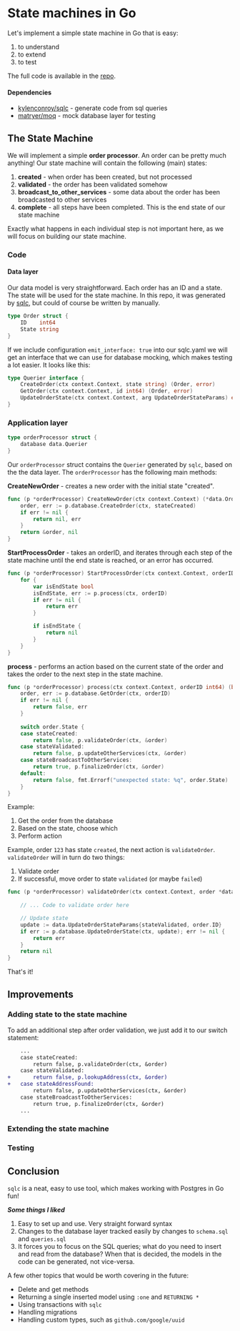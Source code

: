 # State machines in Go 

Let's implement a simple state machine in Go that is easy:
1. to understand
2. to extend
3. to test

The full code is available in the [repo](https://github.com/kyeett/sqlc-order-processor).

#### Dependencies
* [kylenconroy/sqlc](https://github.com/kyleconroy/sqlc) - generate code from sql queries
* [matryer/moq](https://https://github.com/matryer/moq) - mock database layer for testing

## The State Machine 
We will implement a simple **order processor**. An order can be pretty much anything!
Our state machine will contain the following (main) states:

1. **created** - when order has been created, but not processed
2. **validated** - the order has been validated somehow
3. **broadcast_to_other_services** - some data about the order has been broadcasted to other services
4. **complete** - all steps have been completed. This is the end state of our state machine

Exactly what happens in each individual step is not important here, as we will focus on building our state machine.

### Code

#### Data layer
Our data model is very straightforward. Each order has an ID and a state. The state will be used for the state machine.
In this repo, it was generated by [sqlc](https://github.com/kyleconroy/sqlc), but could of course be written by manually.
```go
type Order struct {
	ID    int64
	State string
}
```
If we include configuration `emit_interface: true` into our sqlc.yaml we will get an interface that we can use for database mocking, which makes testing a lot easier.
It looks like this:
```go
type Querier interface {
	CreateOrder(ctx context.Context, state string) (Order, error)
	GetOrder(ctx context.Context, id int64) (Order, error)
	UpdateOrderState(ctx context.Context, arg UpdateOrderStateParams) error
}
```

### Application layer

```go
type orderProcessor struct {
	database data.Querier
}
```

Our `orderProcessor` struct contains the `Querier` generated by `sqlc`, based on the the data layer. The `orderProcessor` has the following main methods:

**CreateNewOrder** - creates a new order with the initial state "created".
```go
func (p *orderProcessor) CreateNewOrder(ctx context.Context) (*data.Order, error) {
	order, err := p.database.CreateOrder(ctx, stateCreated)
	if err != nil {
		return nil, err
	}
	return &order, nil
}
```

**StartProcessOrder** - takes an orderID, and iterates through each step of the state machine until the end state is reached, or an error has occurred.
```go
func (p *orderProcessor) StartProcessOrder(ctx context.Context, orderID int64) error {
	for {
		var isEndState bool
		isEndState, err := p.process(ctx, orderID)
		if err != nil {
			return err
		}

		if isEndState {
			return nil
		}
	}
}
```

**process** - performs an action based on the current state of the order and takes the order to the next step in the state machine.
```go
func (p *orderProcessor) process(ctx context.Context, orderID int64) (bool, error) {
	order, err := p.database.GetOrder(ctx, orderID)
	if err != nil {
		return false, err
	}
	
	switch order.State {
	case stateCreated:  
		return false, p.validateOrder(ctx, &order)
	case stateValidated:
		return false, p.updateOtherServices(ctx, &order)
	case stateBroadcastToOtherServices:
		return true, p.finalizeOrder(ctx, &order)
	default:
		return false, fmt.Errorf("unexpected state: %q", order.State)
	}
}
```
Example:
1. Get the order from the database
2. Based on the state, choose which
3. Perform action

Example, order `123` has state `created`, the next action is `validateOrder`. `validateOrder` will in turn do two things: 
1. Validate order 
2. If successful, move order to state `validated` (or maybe `failed`)

```go
func (p *orderProcessor) validateOrder(ctx context.Context, order *data.Order) error {
	
	// ... Code to validate order here 

	// Update state
	update := data.UpdateOrderStateParams{stateValidated, order.ID}
	if err := p.database.UpdateOrderState(ctx, update); err != nil {
		return err
	}
	return nil
}
```

That's it!

## Improvements

### Adding state to the state machine
To add an additional step after order validation, we just add it to our switch statement:
```diff
	...	
 	case stateCreated:
 		return false, p.validateOrder(ctx, &order)
 	case stateValidated:
+		return false, p.lookupAddress(ctx, &order)
+	case stateAddressFound:
 		return false, p.updateOtherServices(ctx, &order)
 	case stateBroadcastToOtherServices:
 		return true, p.finalizeOrder(ctx, &order)
	...	
```

### Extending the state machine

### Testing


## Conclusion
`sqlc` is a neat, easy to use tool, which makes working with Postgres in Go fun!

***Some things I liked***
1. Easy to set up and use. Very straight forward syntax
2. Changes to the database layer tracked easily by changes to `schema.sql` and `queries.sql`
3. It forces you to focus on the SQL queries; what do you need to insert and read from the database? When that is decided, the models in the code can be generated, not vice-versa.

A few other topics that would be worth covering in the future:
* Delete and get methods
* Returning a single inserted model using `:one` and `RETURNING *`
* Using transactions with `sqlc`
* Handling migrations
* Handling custom types, such as `github.com/google/uuid`
